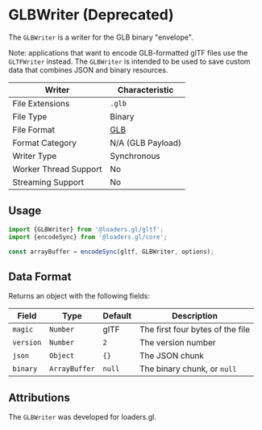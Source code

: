 # GLBWriter (Deprecated)

The `GLBWriter` is a writer for the GLB binary "envelope".

Note: applications that want to encode GLB-formatted glTF files use the `GLTFWriter` instead. The `GLBWriter` is intended to be used to save custom data that combines JSON and binary resources.

| Writer                | Characteristic                                                                                          |
| --------------------- | ------------------------------------------------------------------------------------------------------- |
| File Extensions       | `.glb`                                                                                                  |
| File Type             | Binary                                                                                                  |
| File Format           | [GLB](https://github.com/KhronosGroup/glTF/tree/master/specification/2.0#glb-file-format-specification) |
| Format Category       | N/A (GLB Payload)                                                                                       |
| Writer Type           | Synchronous                                                                                             |
| Worker Thread Support | No                                                                                                      |
| Streaming Support     | No                                                                                                      |

## Usage

```js
import {GLBWriter} from '@loaders.gl/gltf';
import {encodeSync} from '@loaders.gl/core';

const arrayBuffer = encodeSync(gltf, GLBWriter, options);
```

## Data Format

Returns an object with the following fields:

| Field     | Type          | Default   | Description |
| ---       | ---           | ---       | --- |
| `magic`   | `Number`      | glTF      | The first four bytes of the file |
| `version` | `Number`      | `2`       | The version number |
| `json`    | `Object`      | `{}`      | The JSON chunk  |
| `binary`  | `ArrayBuffer` | `null`    | The binary chunk, or `null` |


## Attributions

The `GLBWriter` was developed for loaders.gl.
